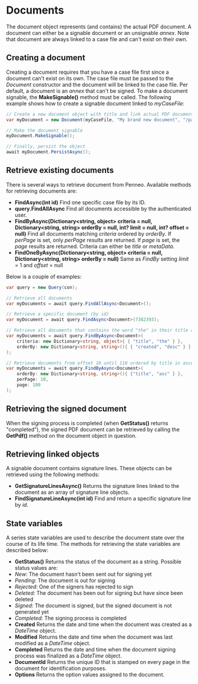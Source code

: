 # Documents
The document object represents (and contains) the actual PDF document. A document can either be a signable document or an unsignable _annex_. Note that document are always linked to a case file and can't exist on their own.

## Creating a document
Creating a document requires that you have a case file first since a document can't exist on its own. The case file must be passed to the _Document_ constructor and the document will be linked to the case file.
Per default, a document is an _annex_ that can't be signed. To make a document signable, the __MakeSignable()__ method must be called.
The following example shows how to create a signable document linked to _myCaseFile_:

```csharp
// Create a new document object with title and link actual PDF document
var myDocument = new Document(myCaseFile, "My brand new document", "/path/to/pdfFile");

// Make the document signable
myDocument.MakeSignable();

// Finally, persist the object
await myDocument.PersistAsync();
```

## Retrieve existing documents
There is several ways to retrieve document from Penneo. Available methods for retrieving documents are:

* __FindAsync<Document>(int id)__
Find one specific case file by its ID.
* __query.FindAllAsync<Document>__
Find all documents accessible by the authenticated user.
* __FindByAsync<Document>(Dictionary\<string, object\> criteria = null, Dictionary\<string, string\> orderBy = null, int? limit = null, int? offset = null)__
Find all documents matching _criteria_ ordered by _orderBy_. If _perPage_ is set, only _perPage_ results are returned. If _page_ is set, the _page_ results are returned.
Criteria can either be _title_ or _metaData_.
* __FindOneByAsync<Document>(Dictionary\<string, object\> criteria = null, Dictionary\<string, string\> orderBy = null)__
Same as _FindBy_ setting _limit_ = 1 and _offset_ = null

Below is a couple of examples:

```csharp
var query = new Query(con);

// Retrieve all documents
var myDocuments = await query.FindAllAsync<Document>();

// Retrieve a specific document (by id)
var myDocument = await query.FindAsync<Document>(7382393);

// Retrieve all documents that contains the word "the" in their title and sort descending by creation date
var myDocuments = await query.FindByAsync<Document>(
	criteria: new Dictionary<string, object>{ { "title", "the" } },
	orderBy: new Dictionary<string, string>(){ { "created", "desc" } }
);

// Retrieve documents from offset 10 until 110 ordered by title in ascending order
var myDocuments = await query.FindByAsync<Document>(
	orderBy: new Dictionary<string, string>(){ {"title", "asc" } },
	perPage: 10,
	page: 100
);
```

## Retrieving the signed document
When the signing process is completed (when __GetStatus()__ returns "completed"), the signed PDF document can be retrieved by calling the __GetPdf()__ method on the document object in question.

## Retrieving linked objects
A signable document contains signature lines. These objects can be retrieved using the following methods:

* __GetSignatureLinesAsync()__
Returns the signature lines linked to the document as an array of signature line objects.
* __FindSignatureLineAsync(int id)__
Find and return a specific signature line by _id_.

## State variables
A series state variables are used to describe the document state over the course of its life time. The methods for retrieving the state variables are described below:

* __GetStatus()__
Returns the status of the document as a string. Possible status values are:
 * _New_: The document hasn't been sent out for signing yet
 * _Pending_: The document is out for signing
 * _Rejected_: One of the signers has rejected to sign
 * _Deleted_: The document has been out for signing but have since been deleted
 * _Signed_: The document is signed, but the signed document is not generated yet
 * _Completed_: The signing process is completed
* __Created__
Returns the date and time when the document was created as a _DateTime_ object.
* __Modified__
Returns the date and time when the document was last modified as a _DateTime_ object.
* __Completed__
Returns the date and time when the document signing process was finalized as a _DateTime_ object.
* __DocumentId__
Returns the unique ID that is stamped on every page in the document for identification purposes.
* __Options__
Returns the option values assigned to the document.
